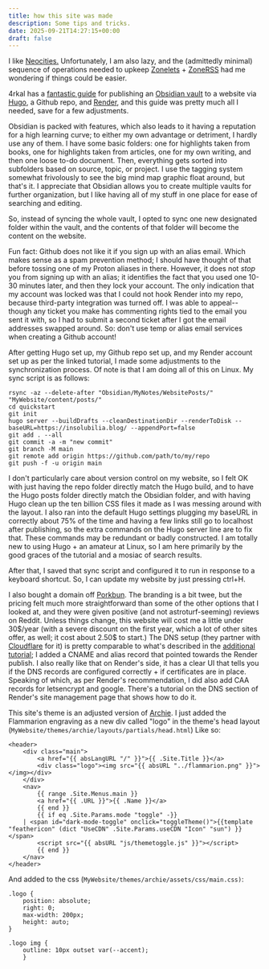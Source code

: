 ```yaml
---
title: how this site was made
description: Some tips and tricks.
date: 2025-09-21T14:27:15+00:00
draft: false
---
```

I like [Neocities.](https://neocities.org/) Unfortunately, I am also lazy, and the (admittedly minimal) sequence of operations needed to upkeep [Zonelets](https://zonelets.net/) + [ZoneRSS](https://adamledoux.net/zoneRSS/) had me wondering if things could be easier.

4rkal has a [fantastic guide](https://4rkal.com/posts/obsidianhugo/) for publishing an [Obsidian vault](https://obsidian.md/) to a website via [Hugo](https://gohugo.io/), a Github repo, and [Render](https://render.com/), and this guide was pretty much all I needed, save for a few adjustments.

Obsidian is packed with features, which also leads to it having a reputation for a high learning curve; to either my own advantage or detriment, I hardly use any of them. I have some basic folders: one for highlights taken from books, one for highlights taken from articles, one for my own writing, and then one loose to-do document. Then, everything gets sorted into subfolders based on source, topic, or project. I use the tagging system somewhat frivolously to see the big mind map graphic float around, but that's it. I appreciate that Obsidian allows you to create multiple vaults for further organization, but I like having all of my stuff in one place for ease of searching and editing.

So, instead of syncing the whole vault, I opted to sync one new designated folder within the vault, and the contents of that folder will become the content on the website.

Fun fact: Github does not like it if you sign up with an alias email. Which makes sense as a spam prevention method; I should have thought of that before tossing one of my Proton aliases in there. However, it does not *stop* you from signing up with an alias; it identifies the fact that you used one 10-30 minutes later, and then they lock your account. The only indication that my account was locked was that I could not hook Render into my repo, because third-party integration was turned off. I was able to appeal-- though any ticket you make has commenting rights tied to the email you sent it with, so I had to submit a second ticket after I got the email addresses swapped around. So: don't use temp or alias email services when creating a Github account!

After getting Hugo set up, my Github repo set up, and my Render account set up as per the linked tutorial, I made some adjustments to the synchronization process. Of note is that I am doing all of this on Linux. My sync script is as follows: 

```
rsync -az --delete-after "Obsidian/MyNotes/WebsitePosts/" "MyWebsite/content/posts/"
cd quickstart
git init 
hugo server --buildDrafts --cleanDestinationDir --renderToDisk --baseURL=https://insolubilia.blog/ --appendPort=false 
git add . --all
git commit -a -m "new commit"
git branch -M main
git remote add origin https://github.com/path/to/my/repo
git push -f -u origin main

```

I don't particularly care about version control on my website, so I felt OK with just having the repo folder directly match the Hugo build, and to have the Hugo posts folder directly match the Obsidian folder, and with having Hugo clean up the ten billion CSS files it made as I was messing around with the layout. I also ran into the default Hugo settings plugging my baseURL in correctly about 75% of the time and having a few links still go to localhost after publishing, so the extra commands on the Hugo server line are to fix that. These commands may be redundant or badly constructed. I am totally new to using Hugo + an amateur at Linux, so I am here primarily by the good graces of the tutorial and a mosiac of search results.

After that, I saved that sync script and configured it to run in response to a keyboard shortcut. So, I can update my website by just pressing ctrl+H. 

I also bought a domain off [Porkbun](https://porkbun.com/). The branding is a bit twee, but the pricing felt much more straightforward than some of the other options that I looked at, and they were given positive (and not astroturf-seeming) reviews on Reddit. Unless things change, this website will cost me a little under 30$/year (with a severe discount on the first year, which a lot of other sites offer, as well; it cost about 2.50\$ to start.) The DNS setup (they partner with [Cloudflare](https://www.cloudflare.com/) for it) is pretty comparable to what's described in the [additional tutorial](https://4rkal.com/posts/thisblog?utm_source=internal&utm_campaign=obsidianhugo); I added a CNAME and alias record that pointed towards the Render publish. I also really like that on Render's side, it has a clear UI that tells you if the DNS records are configured correctly + if certificates are in place. Speaking of which, as per Render's recommendation, I did also add CAA records for letsencrypt and google. There's a tutorial on the DNS section of Render's site management page that shows how to do it. 

This site's theme is an adjusted version of [Archie](https://github.com/athul/archie). I just added the Flammarion engraving as a new div called "logo" in the theme's head layout (`MyWebsite/themes/archie/layouts/partials/head.html`) Like so: 

```
<header>
	<div class="main">
		<a href="{{ absLangURL "/" }}">{{ .Site.Title }}</a>
		<div class="logo"><img src="{{ absURL "../flammarion.png" }}"></img></div>
	</div>
	<nav>
		{{ range .Site.Menus.main }}
		<a href="{{ .URL }}">{{ .Name }}</a>
		{{ end }}
		{{ if eq .Site.Params.mode "toggle" -}}
	| <span id="dark-mode-toggle" onclick="toggleTheme()">{{template "feathericon" (dict "UseCDN" .Site.Params.useCDN "Icon" "sun") }}</span>
		<script src="{{ absURL "js/themetoggle.js" }}"></script>
		{{ end }}
	</nav>
</header>

```

And added to the css (`MyWebsite/themes/archie/assets/css/main.css)`:

```
.logo {
	position: absolute;
	right: 0;
	max-width: 200px;
	height: auto;
}

.logo img {
	outline: 10px outset var(--accent);
	}
```